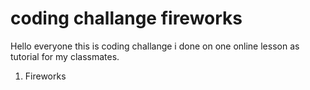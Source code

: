 # coding challange fireworks

Hello everyone this is coding challange i done on one online lesson as tutorial for my classmates.

1. Fireworks
